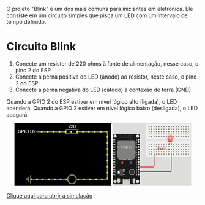 O projeto "Blink" é um dos mais comuns para iniciantes em eletrônica. Ele consiste em um circuito simples que pisca um LED com um intervalo de tempo definido.

# Circuito Blink

1. Conecte um resistor de 220 ohms à fonte de alimentação, nesse caso, o pino 2 do ESP
2. Conecte a perna positiva do LED (ânodo) ao resistor, neste caso, o pino 2 do ESP
3. Conecte a perna negativa do LED (cátodo) à contexão de terra (GND)

Quando a GPIO 2 do ESP estiver em nível lógico alto (ligada), o LED acenderá. Quando a GPIO 2 estiver em nível lógico baixo (desligada), o LED apagará.


<p align="center">
    <img src="Images/falstadCircuit.gif" alt="Circuito Falstad" width="50%"></img>
    <img src="Images/wokwiCircuit.gif" alt="Circuito Wokwi" width="41%"></img>
</p>

[Clique aqui para abrir a simulação](https://wokwi.com/projects/358939452081276929)
